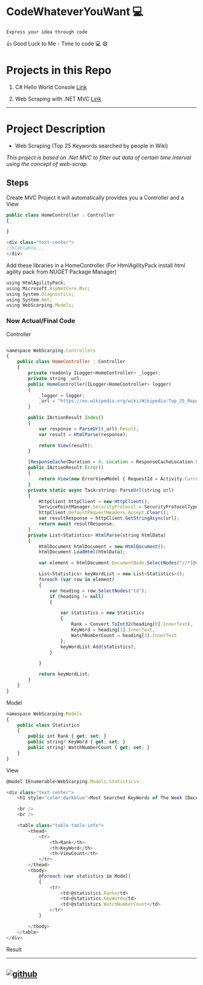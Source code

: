  # CodeWhateverYouWant :computer:
```Express your idea through code``` 

:+1: Good Luck to Me - Time to code :computer: :smile:

# Projects in this Repo
1. C# Hello World Console [Link](https://github.com/Kshitij-Kafle-123/codeWhateverYouWant/tree/main/HelloWorldC%23)

1. Web Scraping with .NET MVC [Link](https://github.com/Kshitij-Kafle-123/codeWhateverYouWant/tree/main/WebScarping)
 
---
# Project Description
- Web Scraping (Top 25 Keywords searched by people in Wiki)

*This project is based on .Net MVC to filter out data of certain time interval using the concept of web-scrap.*

## Steps
Create MVC Project it will automatically provides you a Controller and a View
```js
public class HomeController : Controller
{

}

```
```js
<div class="text-center">
//blablabla...
</div>
```
Add these libraries in a HomeController (For HtmlAgilityPack install html agility pack from NUGET Package Manager)

```js
using HtmlAgilityPack;
using Microsoft.AspNetCore.Mvc;
using System.Diagnostics;
using System.Net;
using WebScarping.Models;
```

### Now Actual/Final Code
Controller
```js

namespace WebScarping.Controllers
{
    public class HomeController : Controller
    {
        private readonly ILogger<HomeController> _logger;
        private string _url;
        public HomeController(ILogger<HomeController> logger)
        {
            _logger = logger;
            _url = "https://en.wikipedia.org/wiki/Wikipedia:Top_25_Report";
        }

        public IActionResult Index()
        {
            var response = ParseUrl(_url).Result;
            var result = HtmlParse(response);

            return View(result);
        }

        [ResponseCache(Duration = 0, Location = ResponseCacheLocation.None, NoStore = true)]
        public IActionResult Error()
        {
            return View(new ErrorViewModel { RequestId = Activity.Current?.Id ?? HttpContext.TraceIdentifier });
        }
        private static async Task<string> ParseUrl(string url)
        {
            HttpClient httpClient = new HttpClient();
            ServicePointManager.SecurityProtocol = SecurityProtocolType.Tls13;
            httpClient.DefaultRequestHeaders.Accept.Clear();
            var resultResponse = httpClient.GetStringAsync(url);
            return await resultResponse;
        }
        private List<Statistics> HtmlParse(string htmlData)
        {
            HtmlDocument htmlDocument = new HtmlDocument();
            htmlDocument.LoadHtml(htmlData);

            var element = htmlDocument.DocumentNode.SelectNodes("//*[@class='wikitable']//tr");

            List<Statistics> keyWordList = new List<Statistics>();
            foreach (var row in element)
            {
                var heading = row.SelectNodes("td");
                if (heading != null)
                {

                    var statistics = new Statistics
                    {
                        Rank = Convert.ToInt32(heading[0].InnerText),
                        KeyWord = heading[1].InnerText,
                        WatchNumberCount = heading[3].InnerText
                    };
                    keyWordList.Add(statistics);
                }

            }

            return keyWordList;
        }
    }
}
```
Model 
```js
namespace WebScarping.Models
{
    public class Statistics
    {
        public int Rank { get; set; }
        public string? KeyWord { get; set; }
        public string? WatchNumberCount { get; set; }
    }
}

```

View

```js
@model IEnumerable<WebScarping.Models.Statistics>

<div class="text-center">
    <h1 style="color:darkblue">Most Searched KeyWords of The Week (December 19 to 25, 2021)</h1>

    <br />
    <br />

    <table class="table table-info">
        <thead>
            <tr>
                <th>Rank</th>
                <th>KeyWord</th>
                <th>ViewCount</th>
            </tr>
        </thead>
        <tbody>
            @foreach (var statistics in Model)
            {
                <tr>
                    <td>@statistics.Rank</td>
                    <td>@statistics.KeyWord</td>
                    <td>@statistics.WatchNumberCount</td>
                </tr>
            }

        </tbody>
    </table>
</div>

```

Result



---
[![github](https://cloud.githubusercontent.com/assets/17016297/18839843/0e06a67a-83d2-11e6-993a-b35a182500e0.png)][1]
---
[1]:http://www.github.com/Kshitij-Kafle-123
